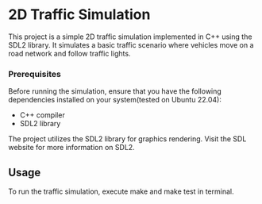 # 2D Traffic Simulation
This project is a simple 2D traffic simulation implemented in C++ using the SDL2 library. It simulates a basic traffic scenario where vehicles move on a road network and follow traffic lights.

### Prerequisites
Before running the simulation, ensure that you have the following dependencies installed on your system(tested on Ubuntu 22.04):

- C++ compiler
- SDL2 library

The project utilizes the SDL2 library for graphics rendering. Visit the SDL website for more information on SDL2.


## Usage
To run the traffic simulation, execute make and make test in terminal.
